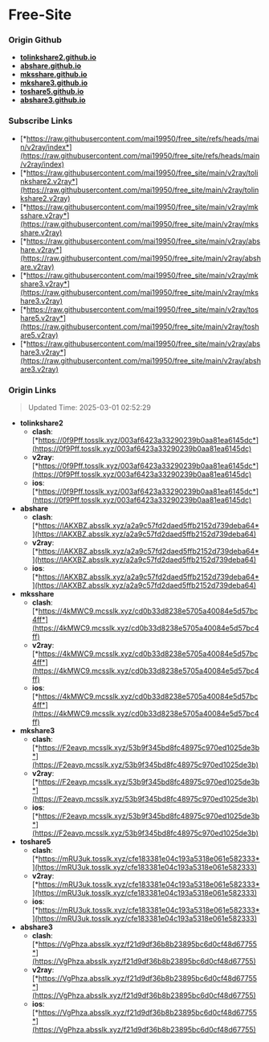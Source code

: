 # Free-Site

### Origin Github

- [**tolinkshare2.github.io**](https://github.com/tolinkshare2/tolinkshare2.github.io)
- [**abshare.github.io**](https://github.com/abshare/abshare.github.io)
- [**mksshare.github.io**](https://github.com/mksshare/mksshare.github.io)
- [**mkshare3.github.io**](https://github.com/mkshare3/mkshare3.github.io)
- [**toshare5.github.io**](https://github.com/toshare5/toshare5.github.io)
- [**abshare3.github.io**](https://github.com/abshare3/abshare3.github.io)

### Subscribe Links

- [*https://raw.githubusercontent.com/mai19950/free_site/refs/heads/main/v2ray/index*](https://raw.githubusercontent.com/mai19950/free_site/refs/heads/main/v2ray/index)
- [*https://raw.githubusercontent.com/mai19950/free_site/main/v2ray/tolinkshare2.v2ray*](https://raw.githubusercontent.com/mai19950/free_site/main/v2ray/tolinkshare2.v2ray)
- [*https://raw.githubusercontent.com/mai19950/free_site/main/v2ray/mksshare.v2ray*](https://raw.githubusercontent.com/mai19950/free_site/main/v2ray/mksshare.v2ray)
- [*https://raw.githubusercontent.com/mai19950/free_site/main/v2ray/abshare.v2ray*](https://raw.githubusercontent.com/mai19950/free_site/main/v2ray/abshare.v2ray)
- [*https://raw.githubusercontent.com/mai19950/free_site/main/v2ray/mkshare3.v2ray*](https://raw.githubusercontent.com/mai19950/free_site/main/v2ray/mkshare3.v2ray)
- [*https://raw.githubusercontent.com/mai19950/free_site/main/v2ray/toshare5.v2ray*](https://raw.githubusercontent.com/mai19950/free_site/main/v2ray/toshare5.v2ray)
- [*https://raw.githubusercontent.com/mai19950/free_site/main/v2ray/abshare3.v2ray*](https://raw.githubusercontent.com/mai19950/free_site/main/v2ray/abshare3.v2ray)

### Origin Links

> Updated Time: 2025-03-01 02:52:29

- **tolinkshare2**
  - **clash**: [*https://0f9Pff.tosslk.xyz/003af6423a33290239b0aa81ea6145dc*](https://0f9Pff.tosslk.xyz/003af6423a33290239b0aa81ea6145dc)
  - **v2ray**: [*https://0f9Pff.tosslk.xyz/003af6423a33290239b0aa81ea6145dc*](https://0f9Pff.tosslk.xyz/003af6423a33290239b0aa81ea6145dc)
  - **ios**: [*https://0f9Pff.tosslk.xyz/003af6423a33290239b0aa81ea6145dc*](https://0f9Pff.tosslk.xyz/003af6423a33290239b0aa81ea6145dc)
- **abshare**
  - **clash**: [*https://lAKXBZ.absslk.xyz/a2a9c57fd2daed5ffb2152d739deba64*](https://lAKXBZ.absslk.xyz/a2a9c57fd2daed5ffb2152d739deba64)
  - **v2ray**: [*https://lAKXBZ.absslk.xyz/a2a9c57fd2daed5ffb2152d739deba64*](https://lAKXBZ.absslk.xyz/a2a9c57fd2daed5ffb2152d739deba64)
  - **ios**: [*https://lAKXBZ.absslk.xyz/a2a9c57fd2daed5ffb2152d739deba64*](https://lAKXBZ.absslk.xyz/a2a9c57fd2daed5ffb2152d739deba64)
- **mksshare**
  - **clash**: [*https://4kMWC9.mcsslk.xyz/cd0b33d8238e5705a40084e5d57bc4ff*](https://4kMWC9.mcsslk.xyz/cd0b33d8238e5705a40084e5d57bc4ff)
  - **v2ray**: [*https://4kMWC9.mcsslk.xyz/cd0b33d8238e5705a40084e5d57bc4ff*](https://4kMWC9.mcsslk.xyz/cd0b33d8238e5705a40084e5d57bc4ff)
  - **ios**: [*https://4kMWC9.mcsslk.xyz/cd0b33d8238e5705a40084e5d57bc4ff*](https://4kMWC9.mcsslk.xyz/cd0b33d8238e5705a40084e5d57bc4ff)
- **mkshare3**
  - **clash**: [*https://F2eavp.mcsslk.xyz/53b9f345bd8fc48975c970ed1025de3b*](https://F2eavp.mcsslk.xyz/53b9f345bd8fc48975c970ed1025de3b)
  - **v2ray**: [*https://F2eavp.mcsslk.xyz/53b9f345bd8fc48975c970ed1025de3b*](https://F2eavp.mcsslk.xyz/53b9f345bd8fc48975c970ed1025de3b)
  - **ios**: [*https://F2eavp.mcsslk.xyz/53b9f345bd8fc48975c970ed1025de3b*](https://F2eavp.mcsslk.xyz/53b9f345bd8fc48975c970ed1025de3b)
- **toshare5**
  - **clash**: [*https://mRU3uk.tosslk.xyz/cfe183381e04c193a5318e061e582333*](https://mRU3uk.tosslk.xyz/cfe183381e04c193a5318e061e582333)
  - **v2ray**: [*https://mRU3uk.tosslk.xyz/cfe183381e04c193a5318e061e582333*](https://mRU3uk.tosslk.xyz/cfe183381e04c193a5318e061e582333)
  - **ios**: [*https://mRU3uk.tosslk.xyz/cfe183381e04c193a5318e061e582333*](https://mRU3uk.tosslk.xyz/cfe183381e04c193a5318e061e582333)
- **abshare3**
  - **clash**: [*https://VgPhza.absslk.xyz/f21d9df36b8b23895bc6d0cf48d67755*](https://VgPhza.absslk.xyz/f21d9df36b8b23895bc6d0cf48d67755)
  - **v2ray**: [*https://VgPhza.absslk.xyz/f21d9df36b8b23895bc6d0cf48d67755*](https://VgPhza.absslk.xyz/f21d9df36b8b23895bc6d0cf48d67755)
  - **ios**: [*https://VgPhza.absslk.xyz/f21d9df36b8b23895bc6d0cf48d67755*](https://VgPhza.absslk.xyz/f21d9df36b8b23895bc6d0cf48d67755)
